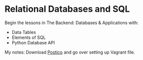 # Relational Databases and SQL

Begin the lessons in The Backend: Databases & Applications with:

* Data Tables
* Elements of SQL
* Python Database API

My notes:  Download [Postico](https://eggerapps.at/postico/) and go over setting up Vagrant file.


